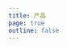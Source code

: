 ```yaml
---
title: 产品
page: true
outline: false
---
```


<script setup>
import AllProducts from '../AllProducts.vue'
</script>

<AllProducts category="球阀,螺纹式" />
